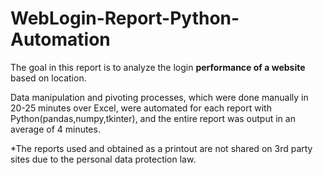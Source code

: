 # WebLogin-Report-Python-Automation
The goal in this report is to analyze the login **performance of a website** based on location.

Data manipulation and pivoting processes, which were done manually in 20-25 minutes over Excel, were automated for each report with Python(pandas,numpy,tkinter), and the entire report was output in an average of 4 minutes.

*The reports used and obtained as a printout are not shared on 3rd party sites due to the personal data protection law.
